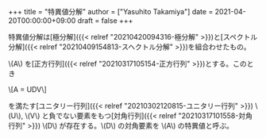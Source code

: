 +++
title = "特異値分解"
author = ["Yasuhito Takamiya"]
date = 2021-04-20T00:00:00+09:00
draft = false
+++

特異値分解は[極分解]({{< relref "20210420094316-極分解" >}})と[スペクトル分解]({{< relref "20210409154813-スヘクトル分解" >}})を組合わせたもの。

\\(A\\) を[正方行列]({{< relref "20210317105154-正方行列" >}})とする。このとき

\\[A = UDV\\]

を満たす[ユニタリー行列]({{< relref "20210302120815-ユニタリー行列" >}}) \\(U\\), \\(V\\) と負でない要素をもつ[対角行列]({{< relref "20210317101558-対角行列" >}}) \\(D\\) が存在する。\\(D\\) の対角要素を \\(A\\) の特異値と呼ぶ。
